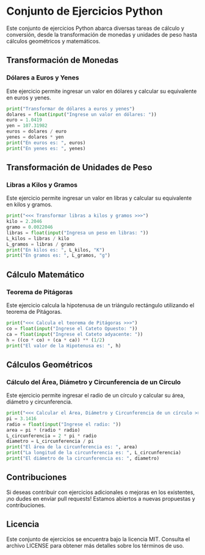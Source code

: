 # Conjunto de Ejercicios Python

Este conjunto de ejercicios Python abarca diversas tareas de cálculo y conversión, desde la transformación de monedas y unidades de peso hasta cálculos geométricos y matemáticos.

## Transformación de Monedas

### Dólares a Euros y Yenes

Este ejercicio permite ingresar un valor en dólares y calcular su equivalente en euros y yenes.

```python
print("Transformar de dólares a euros y yenes")
dolares = float(input("Ingrese un valor en dólares: "))
euro = 1.0419
yen = 107.31982
euros = dolares / euro
yenes = dolares * yen
print("En euros es: ", euros)
print("En yenes es: ", yenes)
```

## Transformación de Unidades de Peso
### Libras a Kilos y Gramos
Este ejercicio permite ingresar un valor en libras y calcular su equivalente en kilos y gramos.

```python
print("<<< Transformar libras a kilos y gramos >>>")
kilo = 2.2046
gramo = 0.0022046
libras = float(input("Ingresa un peso en libras: "))
L_kilos = libras / kilo
L_gramos = libras / gramo
print("En kilos es: ", L_kilos, "K")
print("En gramos es: ", L_gramos, "g")
```

## Cálculo Matemático
### Teorema de Pitágoras
Este ejercicio calcula la hipotenusa de un triángulo rectángulo utilizando el teorema de Pitágoras.

```python
print("<<< Calcula el teorema de Pitágoras >>>")
co = float(input("Ingrese el Cateto Opuesto: "))
ca = float(input("Ingrese el Cateto adyacente: "))
h = ((co * co) + (ca * ca)) ** (1/2)
print("El valor de la Hipotenusa es: ", h)
```

## Cálculos Geométricos
### Cálculo del Área, Diámetro y Circunferencia de un Círculo
Este ejercicio permite ingresar el radio de un círculo y calcular su área, diámetro y circunferencia.

```python
print("<<< Calcular el Área, Diámetro y Circunferencia de un círculo >>>")
pi = 3.1416
radio = float(input("Ingrese el radio: "))
area = pi * (radio * radio)
L_circunferencia = 2 * pi * radio
diametro = L_circunferencia / pi
print("El área de la circunferencia es: ", area)
print("La longitud de la circunferencia es: ", L_circunferencia)
print("El diámetro de la circunferencia es: ", diametro)
```

## Contribuciones
Si deseas contribuir con ejercicios adicionales o mejoras en los existentes, ¡no dudes en enviar pull requests! Estamos abiertos a nuevas propuestas y contribuciones.

## Licencia
Este conjunto de ejercicios se encuentra bajo la licencia MIT. Consulta el archivo LICENSE para obtener más detalles sobre los términos de uso.
